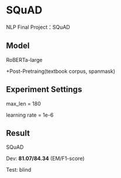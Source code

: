 # SQuAD
NLP Final Project：SQuAD

## Model
RoBERTa-large

+Post-Pretraing(textbook corpus, spanmask)


## Experiment Settings
max_len = 180

learning rate = 1e-6

## Result
SQuAD

Dev:  **81.07/84.34** (EM/F1-score)

Test: blind
